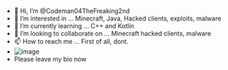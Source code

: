 - 👋 Hi, I’m @Codeman04TheFreaking2nd
- 👀 I’m interested in ... Minecraft, Java, Hacked clients, exploits, malware
- 🌱 I’m currently learning ... C++ and Kotlin
- 💞️ I’m looking to collaborate on ... Minecraft hacked clients, malware
- 📫 How to reach me ... First of all, dont.
- ![image](https://user-images.githubusercontent.com/127219550/236848536-1e35859f-7395-4450-bb08-a42b4e60abb3.png)
- Please leave my bio now
<!---
Codeman04TheFreaking2nd/Codeman04TheFreaking2nd is a ✨ special ✨ repository because its `README.md` (this file) appears on your GitHub profile.
You can click the Preview link to take a look at your changes.
--->
